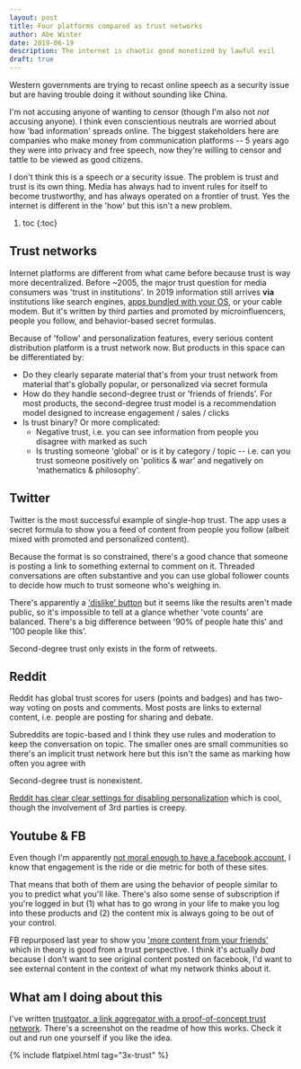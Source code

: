 ```yaml
---
layout: post
title: Four platforms compared as trust networks
author: Abe Winter
date: 2019-06-19
description: The internet is chaotic good monetized by lawful evil
draft: true
---
```


Western governments are trying to recast online speech as a security issue but are having trouble doing it without sounding like China.

I'm not accusing anyone of wanting to censor (though I'm also not *not* accusing anyone). I think even conscientious neutrals are worried about how 'bad information' spreads online. The biggest stakeholders here are companies who make money from communication platforms -- 5 years ago they were into privacy and free speech, now they're willing to censor and tattle to be viewed as good citizens.

I don't think this is a speech *or* a security issue. The problem is trust and trust is its own thing. Media has always had to invent rules for itself to become trustworthy, and has always operated on a frontier of trust. Yes the internet is different in the 'how' but this isn't a new problem.

1. toc
{:toc}

## Trust networks

Internet platforms are different from what came before because trust is way more decentralized. Before ~2005, the major trust question for media consumers was 'trust in institutions'. In 2019 information still arrives **via** institutions like search engines, [apps bundled with your OS](https://www.apple.com/apple-news/), or your cable modem. But it's written by third parties and promoted by microinfluencers, people you follow, and behavior-based secret formulas.

Because of 'follow' and personalization features, every serious content distribution platform is a trust network now. But products in this space can be differentiated by:

* Do they clearly separate material that's from your trust network from material that's globally popular, or personalized via secret formula
* How do they handle second-degree trust or 'friends of friends'. For most products, the second-degree trust model is a recommendation model designed to increase engagement / sales / clicks
* Is trust binary? Or more complicated:
    - Negative trust, i.e. you can see information from people you disagree with marked as such
    - Is trusting someone 'global' or is it by category / topic -- i.e. can you trust someone positively on 'politics & war' and negatively on 'mathematics & philosophy'.

## Twitter

Twitter is the most successful example of single-hop trust. The app uses a secret formula to show you a feed of content from people you follow (albeit mixed with promoted and personalized content).

Because the format is so constrained, there's a good chance that someone is posting a link to something external to comment on it. Threaded conversations are often substantive and you can use global follower counts to decide how much to trust someone who's weighing in.

There's apparently a ['dislike' button](https://mashable.com/2017/04/13/twitter-has-a-dislike-tweet-option/) but it seems like the results aren't made public, so it's impossible to tell at a glance whether 'vote counts' are balanced. There's a big difference between '90% of people hate this' and '100 people like this'.

Second-degree trust only exists in the form of retweets.

## Reddit

Reddit has global trust scores for users (points and badges) and has two-way voting on posts and comments. Most posts are links to external content, i.e. people are posting for sharing and debate.

Subreddits are topic-based and I think they use rules and moderation to keep the conversation on topic. The smaller ones are small communities so there's an implicit trust network here but this isn't the same as marking how often you agree with 

Second-degree trust is nonexistent.

[Reddit has clear clear settings for disabling personalization](https://www.reddit.com/personalization) which is cool, though the involvement of 3rd parties is creepy.

## Youtube & FB

Even though I'm apparently [not moral enough to have a facebook account](https://youtu.be/m57gzA2JCcM?t=841), I know that engagement is the ride or die metric for both of these sites.

That means that both of them are using the behavior of people similar to you to predict what you'll like. There's also some sense of subscription if you're logged in but (1) what has to go wrong in your life to make you log into these products and (2) the content mix is always going to be out of your control.

FB repurposed last year to show you ['more content from your friends'](https://www.vox.com/2018/1/11/16881160/facebook-mark-zuckerberg-news-feed-algorithm-content-video-friends-family-media-publishers) which in theory is good from a trust perspective. I think it's actually *bad* because I don't want to see original content posted on facebook, I'd want to see external content in the context of what my network thinks about it.

## What am I doing about this 

I've written [trustgator, a link aggregator with a proof-of-concept trust network](https://github.com/abe-winter/trustgator). There's a screenshot on the readme of how this works. Check it out and run one yourself if you like the idea.

{% include flatpixel.html tag="3x-trust" %}
